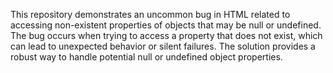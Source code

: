 This repository demonstrates an uncommon bug in HTML related to accessing non-existent properties of objects that may be null or undefined. The bug occurs when trying to access a property that does not exist, which can lead to unexpected behavior or silent failures.  The solution provides a robust way to handle potential null or undefined object properties.